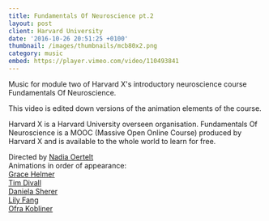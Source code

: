 ```yaml
---
title: Fundamentals Of Neuroscience pt.2
layout: post
client: Harvard University
date: '2016-10-26 20:51:25 +0100'
thumbnail: /images/thumbnails/mcb80x2.png
category: music
embed: https://player.vimeo.com/video/110493841
---
```


Music for module two of Harvard X's introductory neuroscience course Fundamentals Of Neuroscience.

This video is edited down versions of the animation elements of the course.

Harvard X is a Harvard University overseen organisation. Fundamentals Of Neuroscience is a MOOC (Massive Open Online Course) produced by Harvard X and is available to the whole world to learn for free.

Directed by [Nadia Oertelt](http://www.nadjaoertelt.com/)  
Animations in order of appearance:  
[Grace Helmer](gracehelmer.co.uk "Grace Helmer")  
[Tim Divall](timdivall.blogspot.co.uk "Tim Divall")  
[Daniela Sherer](danielasherer.com "Daniela Sherer")  
[Lily Fang](lilyfang.com "Lily Fang")  
[Ofra Kobliner](cargocollective.com/ofrakobliner "Ofra Kobliner")
